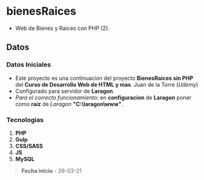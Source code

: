 # bienesRaices
- Web de Bienes y Raices con PHP (2).    

## Datos

### Datos Iniciales

- Este proyecto es una continuacion del proyecto **BienesRaices sin PHP** del **Curso de Desarrollo Web de HTML y mas**. Juan de la Torre (*Udemy*)   
- Configurado para servidor de **Laragon**. 
- *Para el correcto funcionamiento:* en **configuracion** de **Laragon** poner como **raiz** de *Laragon* **"C:\laragon\www\"**.   

### Tecnologias

1. **PHP**
2. **Gulp**
3. **CSS/SASS**
4. **JS**
5. **MySQL**

> **Fecha inicio** - 26-03-21     





